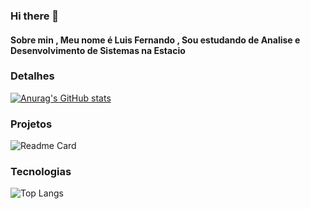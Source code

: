 ### Hi there 👋
#### Sobre min , Meu nome é Luis Fernando , Sou estudando de Analise e Desenvolvimento de Sistemas na Estacio

### Detalhes
[![Anurag's GitHub stats](https://github-readme-stats.vercel.app/api?username=devfernandodev&show_icons=true&theme=dark)](https://github.com/anuraghazra/github-readme-stats)
### Projetos
![Readme Card](https://github-readme-stats.vercel.app/api/pin/?username=devfernandodev&repo=Tik-Tok&theme=dark)

### Tecnologias
![Top Langs](https://github-readme-stats.vercel.app/api/top-langs/?username=devfernandodev&layout=compact)
